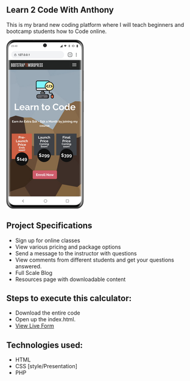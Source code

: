 
## Learn 2 Code With Anthony

This is my brand new coding platform where I will teach beginners and bootcamp students how to Code online.

![photo-img](phone.png)

## Project Specifications

- Sign up for online classes
- View various pricing and package options
- Send a message to the instructor with questions
- View comments from different students and get your questions answered.
- Full Scale Blog 
- Resources page with downloadable content

## Steps to execute this calculator:
- Download the entire code 
- Open up the index.html.
- [View Live Form](https://anthonys1760.github.io/Form-Validator/)

## Technologies used: 
- HTML
- CSS [style/Presentation]
- PHP
